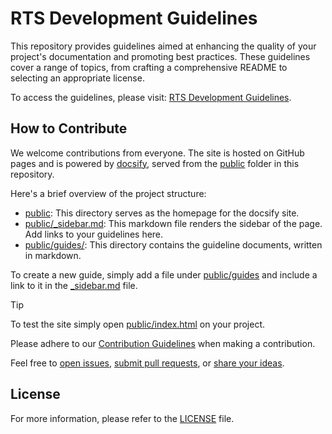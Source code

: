 # RTS Development Guidelines

This repository provides guidelines aimed at enhancing the quality of your project's documentation
and promoting best practices. These guidelines cover a range of topics, from crafting a
comprehensive README to selecting an appropriate license.

To access the guidelines, please visit: [RTS Development Guidelines][rts-development-guidelines].

## How to Contribute

We welcome contributions from everyone. The site is hosted on GitHub pages and is powered
by [docsify][docsify], served from the [public](../public) folder in this repository.

Here's a brief overview of the project structure:

- [public](../public): This directory serves as the homepage for the docsify site.
- [public/_sidebar.md](../public/_sidebar.md): This markdown file renders the sidebar of the page.
  Add links to your guidelines here.
- [public/guides/](../public/guides): This directory contains the guideline documents, written in
  markdown.

To create a new guide, simply add a file under [public/guides](../public/guides) and include a link
to it in the [_sidebar.md](../public/_sidebar.md) file.

> [!TIP]
> To test the site simply open [public/index.html](../public/index.html) on your project.

Please adhere to our [Contribution Guidelines](./CONTRIBUTING.md) when making a contribution.

Feel free to [open issues][open-issues], [submit pull requests][submit-pr],
or [share your ideas][discussions].

## License

For more information, please refer to the [LICENSE](../LICENSE) file.

[docsify]: https://docsify.js.org/
[rts-development-guidelines]: https://srgssr.github.io/guildes-plateformes-propres/
[open-issues]: https://github.com/SRGSSR/guilde-plateformes-propres/issues/new
[submit-pr]: https://github.com/SRGSSR/guilde-plateformes-propres/compare
[discussions]: https://github.com/SRGSSR/guilde-plateformes-propres/discussions
